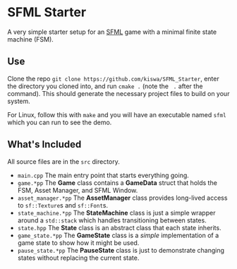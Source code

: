 # SFML Starter

A very simple starter setup for an [SFML](http://sfml-dev.org/) game with a minimal finite state machine (FSM).

## Use

Clone the repo `git clone https://github.com/kiswa/SFML_Starter`, enter the directory you cloned into, and run `cmake .` (note the ` .` after the command). This should generate the necessary project files to build on your system.

For Linux, follow this with `make` and you will have an executable named `sfml` which you can run to see the demo.

## What's Included

All source files are in the `src` directory.

 * `main.cpp` The main entry point that starts everything going.
 * `game.*pp` The **Game** class contains a **GameData** struct that holds the FSM, Asset Manager, and SFML Window.
 * `asset_manager.*pp` The **AssetManager** class provides long-lived access to `sf::Texture`s and `sf::Font`s.
 * `state_machine.*pp` The **StateMachine** class is just a simple wrapper around a `std::stack` which handles transitioning between states.
 * `state.hpp` The **State** class is an abstract class that each state inherits.
 * `game_state.*pp` The **GameState** class is a *simple* implementation of a game state to show how it might be used.
 * `pause_state.*pp` The **PauseState** class is just to demonstrate changing states without replacing the current state.

